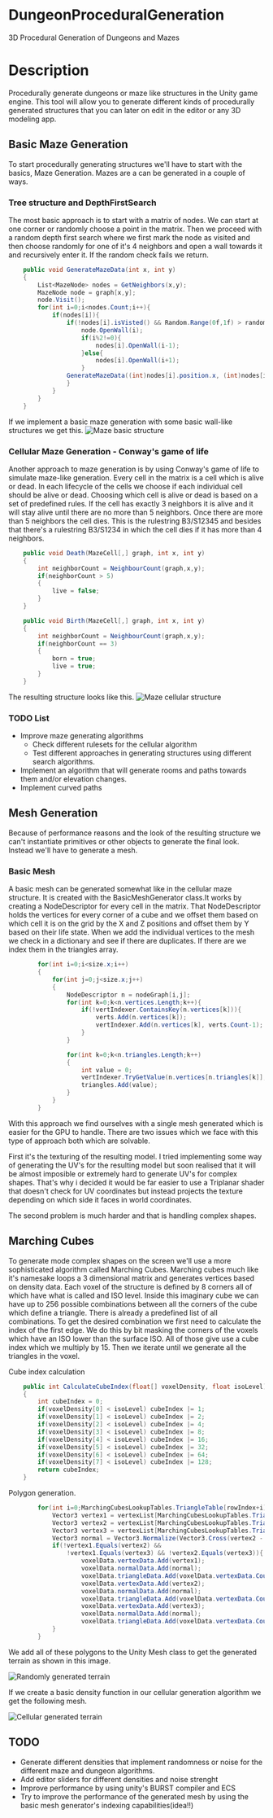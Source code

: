 # DungeonProceduralGeneration
3D Procedural Generation of Dungeons and Mazes

# Description
Procedurally generate dungeons or maze like structures in the Unity game engine. This tool will allow you to
generate different kinds of procedurally generated structures that you can later on edit in the editor or any 3D modeling app.

## Basic Maze Generation
To start procedurally generating structures we'll have to start with the basics, Maze Generation.
Mazes are a can be generated in a couple of ways.
### Tree structure and DepthFirstSearch
The most basic approach is to start with a matrix of nodes. We can start at one corner or randomly choose a point in the matrix.
Then we proceed with a random depth first search where we first mark the node as visited and then choose randomly for one of it's 4 neighbors and
open a wall towards it and recursively enter it. If the random check fails we return.
```c#
    public void GenerateMazeData(int x, int y)
    {
        List<MazeNode> nodes = GetNeighbors(x,y);
        MazeNode node = graph[x,y];
        node.Visit();
        for(int i=0;i<nodes.Count;i++){
            if(nodes[i]){
                if(!nodes[i].isVisted() && Random.Range(0f,1f) > randomChance){
                    node.OpenWall(i);
                    if(i%2!=0){
                        nodes[i].OpenWall(i-1);
                    }else{
                        nodes[i].OpenWall(i+1);
                    }   
                GenerateMazeData((int)nodes[i].position.x, (int)nodes[i].position.y);
                }
            }  
        }
    }
```
If we implement a basic maze generation with some basic wall-like structures we get this.
![Maze basic structure](https://github.com/filipgolaboski/DungeonProceduralGeneration/blob/develop/ReadmeImages/MazeBasic.png?raw=true)

### Cellular Maze Generation - Conway's game of life
Another approach to maze generation is by using Conway's game of life to simulate maze-like generation.
Every cell in the matrix is a cell which is alive or dead. In each lifecycle of the cells we choose if
each individual cell should be alive or dead. Choosing which cell is alive or dead is based on a set of predefined rules.
If the cell has exactly 3 neighbors it is alive and it will stay alive until there are no more than 5 neighbors. Once there
are more than 5 neighbors the cell dies. This is the rulestring B3/S12345 and besides that there's a rulestring B3/S1234
in which the cell dies if it has more than 4 neighbors.

```c#
    public void Death(MazeCell[,] graph, int x, int y)
    {
        int neighborCount = NeighbourCount(graph,x,y);
        if(neighborCount > 5)
        {
            live = false;
        }
    }

    public void Birth(MazeCell[,] graph, int x, int y)
    {
        int neighborCount = NeighbourCount(graph,x,y);
        if(neighborCount == 3)
        {
            born = true;
            live = true;
        }
    }
```

The resulting structure looks like this.
![Maze cellular structure][maze_cellular]

### TODO List
* Improve maze generating algorithms
  * Check different rulesets for the cellular algorithm
  * Test different approaches in generating structures using different search algorithms.
* Implement an algorithm that will generate rooms and paths towards them and/or elevation changes.
* Implement curved paths

## Mesh Generation
Because of performance reasons and the look of the resulting structure we can't instantiate primitives
or other objects to generate the final look. Instead we'll have to generate a mesh.
### Basic Mesh
A basic mesh can be generated somewhat like in the cellular maze structure. It is created with 
the BasicMeshGenerator class.It works by creating a NodeDescriptor for every cell in the matrix. 
That NodeDescriptor holds the vertices for every corner of a cube and we offset them based on 
which cell it is on the grid by the X and Z positions and offset them by Y based on their life state.
When we add the individual vertices to the mesh we check in a dictionary and see if there are duplicates.
If there are we index them in the triangles array.

```c#
        for(int i=0;i<size.x;i++)
        {
            for(int j=0;j<size.x;j++)
            {
                NodeDescriptor n = nodeGraph[i,j];
                for(int k=0;k<n.vertices.Length;k++){
                    if(!vertIndexer.ContainsKey(n.vertices[k])){
                        verts.Add(n.vertices[k]);
                        vertIndexer.Add(n.vertices[k], verts.Count-1);
                    }
                }

                for(int k=0;k<n.triangles.Length;k++)
                {
                    int value = 0;
                    vertIndexer.TryGetValue(n.vertices[n.triangles[k]],out value);
                    triangles.Add(value);
                }
            }
        }
```

With this approach we find ourselves with a single mesh generated which is easier for the GPU to handle.
There are two issues which we face with this type of approach both which are solvable.

First it's the texturing of the resulting model. I tried implementing some way of generating the UV's for
the resulting model but soon realised that it will be almost imposible or extremely hard to generate UV's 
for complex shapes. That's why i decided it would be far easier to use a Triplanar shader that doesn't 
check for UV coordinates but instead projects the texture depending on which side it faces in world coordinates.

The second problem is much harder and that is handling complex shapes.

## Marching Cubes
To generate mode complex shapes on the screen we'll use a more sophisticated algorithm called Marching Cubes.
Marching cubes much like it's namesake loops a 3 dimensional matrix and generates vertices based on density data.
Each voxel of the structure is defined by 8 corners all of which have what is called and ISO level.
Inside this imaginary cube we can have up to 256 possible combinations between all the corners of the cube which define a triangle.
There is already a predefined list of all combinations. To get the desired combination we first need to calculate the index of the first edge.
We do this by bit masking the corners of the voxels which have an ISO lower than the surface ISO. All of those give use a cube index which we multiply
by 15. Then we iterate until we generate all the triangles in the voxel.

Cube index calculation
```c#
    public int CalculateCubeIndex(float[] voxelDensity, float isoLevel)
    {
        int cubeIndex = 0;
        if(voxelDensity[0] < isoLevel) cubeIndex |= 1;
        if(voxelDensity[1] < isoLevel) cubeIndex |= 2;
        if(voxelDensity[2] < isoLevel) cubeIndex |= 4;
        if(voxelDensity[3] < isoLevel) cubeIndex |= 8;
        if(voxelDensity[4] < isoLevel) cubeIndex |= 16;
        if(voxelDensity[5] < isoLevel) cubeIndex |= 32;
        if(voxelDensity[6] < isoLevel) cubeIndex |= 64;
        if(voxelDensity[7] < isoLevel) cubeIndex |= 128;
        return cubeIndex;
    }
```

Polygon generation.
```c#
        for(int i=0;MarchingCubesLookupTables.TriangleTable[rowIndex+i] != -1 && i<15; i+=3){
            Vector3 vertex1 = vertexList[MarchingCubesLookupTables.TriangleTable[rowIndex + i]];
            Vector3 vertex2 = vertexList[MarchingCubesLookupTables.TriangleTable[rowIndex + i + 1]];
            Vector3 vertex3 = vertexList[MarchingCubesLookupTables.TriangleTable[rowIndex + i + 2]];
            Vector3 normal = Vector3.Normalize(Vector3.Cross(vertex2 - vertex1, vertex3 - vertex1));
            if(!vertex1.Equals(vertex2) && 
                !vertex1.Equals(vertex3) && !vertex2.Equals(vertex3)){
                    voxelData.vertexData.Add(vertex1);
                    voxelData.normalData.Add(normal);
                    voxelData.triangleData.Add(voxelData.vertexData.Count-1);
                    voxelData.vertexData.Add(vertex2);
                    voxelData.normalData.Add(normal);
                    voxelData.triangleData.Add(voxelData.vertexData.Count-1);
                    voxelData.vertexData.Add(vertex3);
                    voxelData.normalData.Add(normal);
                    voxelData.triangleData.Add(voxelData.vertexData.Count-1);
            }
        }

```

We add all of these polygons to the Unity Mesh class to get the generated terrain as shown in this image.

![Randomly generated terrain][rng_terrain]

If we create a basic density function in our cellular generation algorithm we get the following mesh.

![Cellular generated terrain][cell_terrain]

## TODO
* Generate different densities that implement randomness or noise for the different maze and dungeon algorithms.
* Add editor sliders for different densities and noise strenght
* Improve performance by using unity's BURST compiler and ECS
* Try to improve the performance of the generated mesh by using the basic mesh generator's indexing capabilities(idea!!)

[rng_terrain]:https://github.com/filipgolaboski/DungeonProceduralGeneration/blob/feature/readme/ReadmeImages/RandomMarchingCubes.png?raw=true
[cell_terrain]:https://github.com/filipgolaboski/DungeonProceduralGeneration/blob/feature/readme/ReadmeImages/CellMeshMarchingCubes.png?raw=true
[maze_cellular]:https://github.com/filipgolaboski/DungeonProceduralGeneration/blob/feature/readme/ReadmeImages/CellMeshGen.png?raw=true
